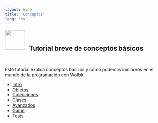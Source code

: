 ```yaml
---
layout: hyde
title: 'Conceptos'
lang: 'es'
---
```


<div class="container">
    <img src="/images/documentation/tutorial.png" height="64" width="64" align="left" style="padding: 0px;"/>
    <br>
    <h2>&nbsp;&nbsp;Tutorial breve de conceptos básicos</h2>
    <br>
</div>

Este tutorial explica conceptos básicos y cómo podemos iniciarnos en el mundo de la programación con Wollok.

<!-- Nav tabs -->
<div class="container">
    <ul class="nav breadcrumb nav-tabs nav-justified" role="tablist">
        <li class="nav-item">
            <a class="nav-link wollokNavLink active" data-toggle="tab" href="#introduccion" role="tab">Intro</a>
        </li>
        <li class="nav-item">
            <a class="nav-link wollokNavLink" data-toggle="tab" href="#objetos" role="tab">Objetos</a>
        </li>
        <li class="nav-item">
            <a class="nav-link wollokNavLink" data-toggle="tab" href="#colecciones" role="tab">Colecciones</a>
        </li>
        <li class="nav-item">
            <a class="nav-link wollokNavLink" data-toggle="tab" href="#clases" role="tab">Clases</a>
        </li>
        <li class="nav-item">
            <a class="nav-link wollokNavLink" data-toggle="tab" href="#avanzados" role="tab">Avanzados</a>
        </li>
        <li class="nav-item">
            <a class="nav-link wollokNavLink" data-toggle="tab" href="#game" role="tab">Game</a>
        </li>
        <li class="nav-item">
            <a class="nav-link wollokNavLink" data-toggle="tab" href="#test" role="tab">Tests</a>
        </li>
    </ul>
</div>
    

<!-- Tab panels -->
<div class="tab-content card">
    <!--Panel 1-->
    <div class="tab-pane fade in show active" id="introduccion" role="tabpanel" style="padding: 1rem 1.5rem 1rem 1.5rem">
    </div>
    <!--/.Panel 1-->
    <div class="tab-pane fade in show" id="objetos" role="tabpanel" style="padding: 1rem 1.5rem 1rem 1.5rem">
    </div>
    <div class="tab-pane fade in show" id="colecciones" role="tabpanel" style="padding: 1rem 1.5rem 1rem 1.5rem">
    </div>
    <div class="tab-pane fade in show" id="clases" role="tabpanel" style="padding: 1rem 1.5rem 1rem 1.5rem">
    </div>
    <div class="tab-pane fade in show" id="avanzados" role="tabpanel" style="padding: 1rem 1.5rem 1rem 1.5rem">
    </div>
    <div class="tab-pane fade in show" id="game" role="tabpanel" style="padding: 1rem 1.5rem 1rem 1.5rem">
    </div>
    <div class="tab-pane fade in show" id="test" role="tabpanel" style="padding: 1rem 1.5rem 1rem 1.5rem">
    </div>
</div>

<script>
    loadHtml("introduccion", "elements/index.html")
    loadHtml("objetos", "objetos/index.html")
    loadHtml("colecciones", "colecciones/index.html")
    loadHtml("clases", "clases/index.html")
    loadHtml("avanzados", "avanzados/index.html")
    loadHtml("game", "game/index.html")
    loadHtml("test", "test/index.html")
</script>